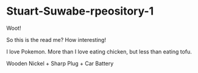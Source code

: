 # Stuart-Suwabe-rpeository-1
Woot! 



So this is the read me? How interesting! 

I love Pokemon. More than I love eating chicken, but less than eating tofu. 

Wooden Nickel + Sharp Plug + Car Battery


